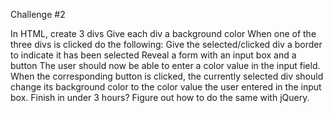 Challenge #2

In HTML, create 3 divs
Give each div a background color
When one of the three divs is clicked do the following:
Give the selected/clicked div a border to indicate it has been selected
Reveal a form with an input box and a button
The user should now be able to enter a color value in the input field.
When the corresponding button is clicked, the currently selected div should change its background color to the color value the user entered in the input box.
Finish in under 3 hours? Figure out how to do the same with jQuery.